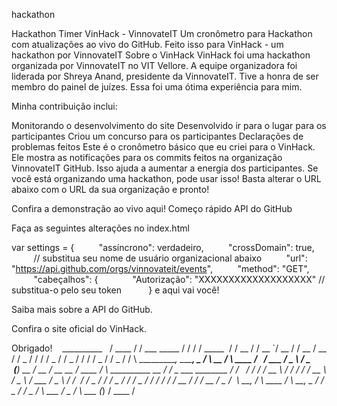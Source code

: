 hackathon

Hackathon Timer
VinHack - VinnovateIT
Um cronômetro para Hackathon com atualizações ao vivo do GitHub.
Feito isso para VinHack - um hackathon por VinnovateIT
Sobre o VinHack
VinHack foi uma hackathon organizada por VinnovateIT no VIT Vellore. A equipe organizadora foi liderada por Shreya Anand, presidente da VinnovateIT. Tive a honra de ser membro do painel de juízes. Essa foi uma ótima experiência para mim.

Minha contribuição inclui:

Monitorando o desenvolvimento do site
Desenvolvido ir para o lugar para os participantes
Criou um concurso para os participantes
Declarações de problemas feitos
Este é o cronômetro básico que eu criei para o VinHack. Ele mostra as notificações para os commits feitos na organização VinnovateIT GitHub. Isso ajuda a aumentar a energia dos participantes. Se você está organizando uma hackathon, pode usar isso! Basta alterar o URL abaixo com o URL da sua organização e pronto!

Confira a demonstração ao vivo aqui!
Começo rápido
API do GitHub

Faça as seguintes alterações no index.html

var settings = {
         "assíncrono": verdadeiro,
         "crossDomain": true,
         // substitua seu nome de usuário organizacional abaixo
         "url": "https://api.github.com/orgs/vinnovateit/events",
         "method": "GET",
         "cabeçalhos": {
             "Autorização": "XXXXXXXXXXXXXXXXXXX" // substitua-o pelo seu token
          }
e aqui vai você!

Saiba mais sobre a API do GitHub.

Confira o site oficial do VinHack.

Obrigado!
   __________
  / ____ / / ___ _____ / / / / _____
 / / __ / / __ `/ __ / / __ / __ \
/ / _ / / / / _ / / _ / / / / _ / / _ / /
\ __________, _____, _ / \ __ / \ ____ /
  / ___ / _ \ / _ \
 (__) __ / __ / __ __
/ ____ / \ __________ __ / / _ ___ ________ / /
  / / / / __ \ / / / / / __ \ / _ \ / ___ / _ \ / /
 / / _ / / / _ / / / _ / / / / / / __ / / / __ / _ /
 \ __, / \ ____ / \ __, _ / / _ / / _ / \ ___ / _ / \ ___ (_)
/ ____ /
